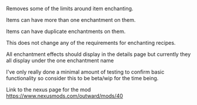 Removes some of the limits around item enchanting.

Items can have more than one enchantment on them.

Items can have duplicate enchantments on them.

This does not change any of the requirements for enchanting recipes.

All enchantment effects should display in the details page but currently they all display under the one enchantment name

I've only really done a minimal amount of testing to confirm basic functionality so consider this to be beta/wip for the time being.

Link to the nexus page for the mod https://www.nexusmods.com/outward/mods/40
